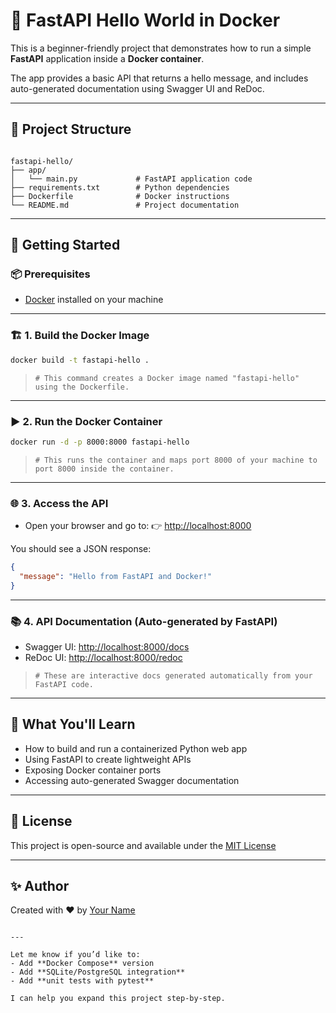 
# 🐳 FastAPI Hello World in Docker

This is a beginner-friendly project that demonstrates how to run a simple **FastAPI** application inside a **Docker container**.

The app provides a basic API that returns a hello message, and includes auto-generated documentation using Swagger UI and ReDoc.

---

## 🧱 Project Structure

```

fastapi-hello/
├── app/
│   └── main.py             # FastAPI application code
├── requirements.txt        # Python dependencies
├── Dockerfile              # Docker instructions
└── README.md               # Project documentation

````

---

## 🚀 Getting Started

### 📦 Prerequisites

- [Docker](https://www.docker.com/) installed on your machine

---

### 🏗️ 1. Build the Docker Image

```bash
docker build -t fastapi-hello .
````

> `# This command creates a Docker image named "fastapi-hello" using the Dockerfile.`

---

### ▶️ 2. Run the Docker Container

```bash
docker run -d -p 8000:8000 fastapi-hello
```

> `# This runs the container and maps port 8000 of your machine to port 8000 inside the container.`

---

### 🌐 3. Access the API

* Open your browser and go to:
  👉 [http://localhost:8000](http://localhost:8000)

You should see a JSON response:

```json
{
  "message": "Hello from FastAPI and Docker!"
}
```

---

### 📚 4. API Documentation (Auto-generated by FastAPI)

* Swagger UI: [http://localhost:8000/docs](http://localhost:8000/docs)
* ReDoc UI: [http://localhost:8000/redoc](http://localhost:8000/redoc)

> `# These are interactive docs generated automatically from your FastAPI code.`

---

## 🧠 What You'll Learn

* How to build and run a containerized Python web app
* Using FastAPI to create lightweight APIs
* Exposing Docker container ports
* Accessing auto-generated Swagger documentation

---

## 📄 License

This project is open-source and available under the [MIT License](LICENSE)

---

## ✨ Author

Created with ❤️ by [Your Name](https://github.com/yourusername)

```

---

Let me know if you’d like to:
- Add **Docker Compose** version  
- Add **SQLite/PostgreSQL integration**  
- Add **unit tests with pytest**  

I can help you expand this project step-by-step.
```
